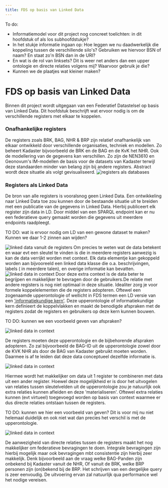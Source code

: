 ```yaml
---
title: FDS op basis van Linked Data
---
```

To do: 
- Informatiemodel voor dit project nog concreet toelichten: in dit hoofdstuk of als los subhoofdstukje?
- In het stukje informatie ingaan op: Hoe leggen we nu daadwerkelijk die koppeling tussen de verschillende silo's? Gebruiken we hiervoor BSN of naam? En staat zo'n BSN dan in de URI? 
- En wat is de rol van linksets? Dit is weer net anders dan een upper ontologie en directe relaties volgens mij? Waarvoor gebruik je die?
- Kunnen we de plaatjes wat kleiner maken?

# FDS op basis van Linked Data
Binnen dit project wordt uitgegaan van een Federatief Datastelsel op basis van Linked Data. Dit hoofdstuk beschrijft wat ervoor nodig is om de verschillende registers met elkaar te koppelen. 

### Onafhankelijke registers
De registers zoals BRK, BAG, NHR & BRP zijn relatief onafhankelijk van elkaar ontwikkeld door verschillende organisaties, techniek en modellen. Zo beheert Kadaster bijvoorbeeld de BRK en de BAG en de KvK het NHR. Ook de modellering van de gegevens kan verschillen. Zo zijn de NEN3610 en Geonovum's IM-modellen de basis voor de datasets van Kadaster terwijl deze standaarden minder van belang zijn bij andere registers. Abstract wordt deze situatie als volgt gevisualiseerd.
![registers als databases](images/registersLD1.png)

### Registers als Linked Data
De bron van alle registers is vooralsnog geen Linked Data. Een ontwikkeling naar Linked Data toe zou kunnen door de bestaande situatie uit te breiden met een publicatie van de gegevens in Linked Data. Hierbij publiceert elk register zijn data in LD. Door middel van een SPARQL endpoint kan er nu een federatieve query gemaakt worden die gegevens uit meerdere endpoints raadpleegt.

TO DO: wat is ervoor nodig om LD van een gewone dataset te maken? Kunnen we daar 1-2 zinnen aan wijden?

![linked data vanuit de registers](images/registersLD2.png)
Om precies te weten wat de data  betekent en waar evt een sleutel te vinden is die in meerdere registers aanwezig is kan de data verrijkt worden met context. Elk data elementje kan gekoppeld worden aan bijvooreeld een linked data klasse die o.a. beschrijvingen, labels ( in meerdere talen), en overige informatie kan bevatten.
![linked data in context](images/registersLD3.png)
Door deze extra context is de data beter te begrijpen en makkelijker te bevragen door de gebruikers.De relatie met andere registers is nog niet optimaal in deze situatie. Idealiter zorg je voor formele koppelelementen die de registers adopteren. Oftewel een zogenaamde upperontologie of wellicht in FDS termen een LD versie van een ['informatiekundige kern'](https://realisatieibds.pleio.nl/groups/view/0056c9ef-5c2e-44f9-a998-e735f1e9ccaa/federatief-datastelsel/wiki/view/d0d90aeb-c896-4925-9948-35c6615ee873/notitie-informatiekundige-kern). Deze upperontologie of informatiekundige kern definieert de koppelvlakken en maakt de benodigde afspraken met de registers zodat de registers en gebruikers op deze kern kunnen bouwen. 

TO DO: kunnen we een voorbeeld geven van afspraken?

![linked data in context](images/registersLD4.png)

De registers moeten deze upperontologie en de bijbehorende afspraken adopteren. Zo zal bijvoorbeeld de BAG-ID uit de upperontologie zowel door de KVK NHR als door de BAG van Kadaster gebruikt moeten worden. Daarmee is af te leiden dat deze data conceptueel dezelfde informatie is. 

![linked data in context](images/registersLD5.png)


Hiermee wordt het makkelijker om data uit 1 register te combineren met data uit een ander register. Hoewel deze mogelijkheid er is door het uitvogelen van relaties tussen sleutelvelden uit de upperontologie zou je natuurlijk ook extra relaties kunnen afleiden en deze 'materialiseren'. Oftewel extra relaties kunnen (evt virtueel) toegevoegd worden op basis van context waarmee er dus directe relaties ontstaan tussen de registers. 

TO DO: kunnen we hier een voorbeeld van geven? Dit is voor mij nu niet helemaal duidelijk en ook niet wat dan precies het verschil is met de upperontologie.

![linked data in context](images/registersLD6.png)

De aanwezigheid van directe relaties tussen de registers maakt het nog makkelijker om federatieve bevragingen te doen. Integrale bevragingen zijn hierbij mogelijk maar ook bevragingen mbt consistentie zijn hierbij zeer makkelijk. Denk bijvoorbeeld aan de vraag welke BAG-Panden zijn onbekend bij Kadaster vanuit de NHR, Of vanuit de BRK, welke BRP personen zijn (on)bekend bij de BRP. Het schrijven van een dergelijke query is zeer eenvoudig. De uitvoering ervan zal natuurlijk qua performance wel het nodige vereisen.










